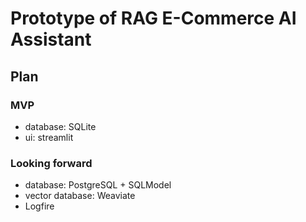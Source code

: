 # Prototype of RAG E-Commerce AI Assistant

## Plan

### MVP

- database: SQLite
- ui: streamlit

### Looking forward

- database: PostgreSQL + SQLModel
- vector database: Weaviate
- Logfire